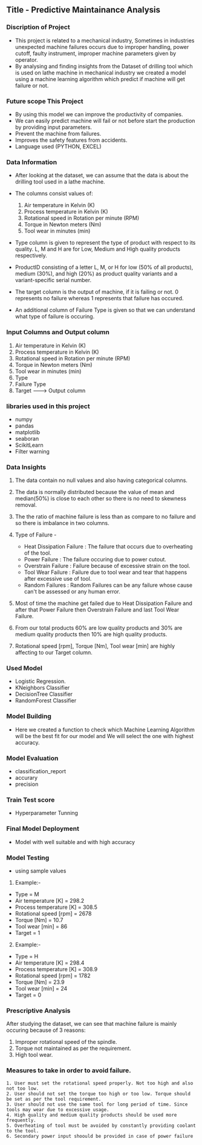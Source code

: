 ## Title - Predictive Maintainance Analysis

### Discription of Project

- This project is related to a mechanical industry, Sometimes in industries unexpected machine failures occurs due to    improper handling, power cutoff, faulty     instrument, improper machine parameters given by operator. 
- By analysing and finding insights from the Dataset of drilling tool which is used on lathe machine in mechanical 
  industry we created a model using a machine learning algorithm which predict if machine will get failure or not.

### Future scope This Project 

- By using this model we can improve the productivity of companies.
- We can easily predict  machine will fail or not before start the production by providing input parameters.
- Prevent the machine from failures.
- Improves the safety features from accidents.  
- Language used (PYTHON, EXCEL)

### Data Information
- After looking at the dataset, we can assume that the data is about the drilling tool used in a lathe machine.

- The columns consist values of:
     1. Air temperature in Kelvin (K)
     2. Process temperature in Kelvin (K)
     3. Rotational speed in Rotation per minute (RPM)
     4. Torque in Newton meters (Nm)
     5. Tool wear in minutes (min)

 - Type column is given to represent the type of product with respect to its quality. 
   L, M and H are for Low, Medium and High quality products respectively.

 - ProductID consisting of a letter L, M, or H for low (50% of all products), medium (30%), and high (20%) as product quality variants and a variant-specific 
   serial number.

 - The target column is the output of machine, if it is failing or not.
   0 represents no failure whereas 1 represents that failure has occured.

 - An additional column of Failure Type is given so that we can understand what type of failure is occuring.
   
### Input Columns and Output column

1. Air temperature in Kelvin (K)
2. Process temperature in Kelvin (K)
3. Rotational speed in Rotation per minute (RPM)
4. Torque in Newton meters (Nm)
5. Tool wear in minutes (min)
6. Type
7. Failure Type
8. Target ---> Output column
   
### libraries used in this project

- numpy
- pandas
- matplotlib
- seaboran
- ScikitLearn
- Filter warning
  
### Data Insights

 1. The data contain no null values and also having categorical columns.

 2. The data is normally distributed because the value of mean and median(50%) is close to each other
    so there is no need to skewness removal.

 3. The the ratio of machine failure is less than as compare to no failure and so there is imbalance in two columns. 

 4. Type of Failure -
    
    - Heat Dissipation Failure : The failure that occurs due to overheating of the tool.
    - Power Failure : The failure occuring due to power cutout.
    - Overstrain Failure : Failure because of excessive strain on the tool.
    - Tool Wear Failure : Failure due to tool wear and tear that happens after excessive use of tool.
    - Random Failures : Random Failures can be any failure whose cause can't be assessed or any human error.
    
 5. Most of time the machine get failed due to Heat Dissipation Failure and after that Power Failure then Overstrain Failure and last Tool Wear Failure.

 6. From our total products 60% are low quality products and 30% are medium quality products then 10% are high quality products.

 7. Rotational speed [rpm], Torque [Nm], Tool wear [min] are highly affecting to our Target column.

### Used Model 

 - Logistic Regression.
 - KNeighbors Classifier 
 - DecisionTree Classifier
 - RandomForest Classifier

### Model Building
 - Here we created a function to check which Machine Learning Algorithm will be the best fit for our model and We will select the one with highest accuracy.
   
### Model Evaluation
  - classification_report
  - accurary
  - precision
  
### Train Test score 
  - Hyperparameter Tunning
   
### Final Model Deployment
  - Model with well suitable and with high accuracy

### Model Testing
 
  - using sample values
  
  1. Example:-
  
  - Type = M
  - Air temperature [K] = 298.2
  - Process temperature [K] = 308.5
  - Rotational speed [rpm] = 2678
  - Torque [Nm] = 10.7
  - Tool wear [min] = 86
  - Target = 1

  2. Example:-

  - Type = H
  - Air temperature [K] = 298.4
  - Process temperature [K] = 308.9
  - Rotational speed [rpm] = 1782
  - Torque [Nm] = 23.9
  - Tool wear [min] = 24
  - Target = 0
    
### Prescriptive Analysis
   After studying the dataset, we can see that machine failure is mainly occuring because of 3 reasons:
   1. Improper rotational speed of the spindle.
   2. Torque not maintained as per the requirement.
   3. High tool wear.

### Measures to take in order to avoid failure.
    1. User must set the rotational speed properly. Not too high and also not too low.
    2. User should not set the torque too high or too low. Torque should be set as per the tool requirement.
    3. User should not use the same tool for long period of time. Since tools may wear due to excessive usage.
    4. High quality and medium quality products should be used more frequently.
    5. Overheating of tool must be avoided by constantly providing coolant to the tool. 
    6. Secondary power input shoould be provided in case of power failure
